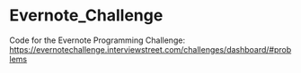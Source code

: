 Evernote_Challenge
==================

Code for the Evernote Programming Challenge:
https://evernotechallenge.interviewstreet.com/challenges/dashboard/#problems
